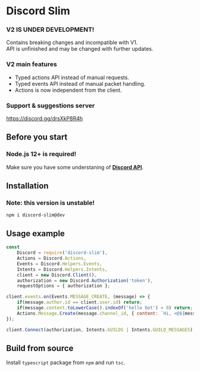 # Discord Slim
### V2 IS UNDER DEVELOPMENT!  
Contains breaking changes and incompatible with V1.  
API is unfinished and may be changed with further updates.  

### V2 main features
- Typed actions API instead of manual requests.  
- Typed events API instead of manual packet handling.  
- Actions is now independent from the client.  

### Support & suggestions server
https://discord.gg/drsXkP8R4h  

## Before you start
### **Node.js** 12+ is required!
Make sure you have some understaning of **[Discord API](https://discordapp.com/developers/docs)**.  

## Installation
### Note: this version is unstable!
```
npm i discord-slim@dev
```
## Usage example

```js
const
    Discord = require('discord-slim'),
    Actions = Discord.Actions,
    Events = Discord.Helpers.Events,
    Intents = Discord.Helpers.Intents,
    client = new Discord.Client(),
    authorization = new Discord.Authorization('token'),
    requestOptions = { authorization };

client.events.on(Events.MESSAGE_CREATE, (message) => {
    if(message.author.id == client.user.id) return;
    if(message.content.toLowerCase().indexOf('hello bot') < 0) return;
    Actions.Message.Create(message.channel_id, { content: `Hi, <@${message.author.id}>!` }, requestOptions);
});

client.Connect(authorization, Intents.GUILDS | Intents.GUILD_MESSAGES);
```

## Build from source
Install `typescript` package from `npm` and run `tsc`.  
